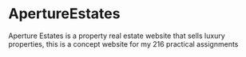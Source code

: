 # ApertureEstates
Aperture Estates is a property real estate website that sells luxury properties, this is a concept website for my 216 practical assignments
